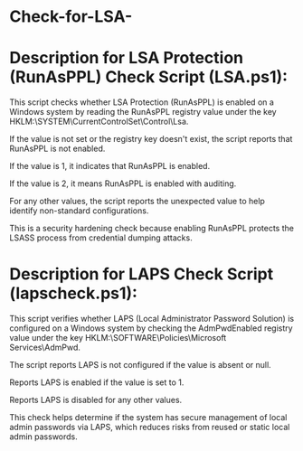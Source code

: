 # Check-for-LSA-
# Description for LSA Protection (RunAsPPL) Check Script (LSA.ps1):
This script checks whether LSA Protection (RunAsPPL) is enabled on a Windows system by reading the RunAsPPL registry value under the key HKLM:\SYSTEM\CurrentControlSet\Control\Lsa.

If the value is not set or the registry key doesn't exist, the script reports that RunAsPPL is not enabled.

If the value is 1, it indicates that RunAsPPL is enabled.

If the value is 2, it means RunAsPPL is enabled with auditing.

For any other values, the script reports the unexpected value to help identify non-standard configurations.

This is a security hardening check because enabling RunAsPPL protects the LSASS process from credential dumping attacks.

# Description for LAPS Check Script (lapscheck.ps1):
This script verifies whether LAPS (Local Administrator Password Solution) is configured on a Windows system by checking the AdmPwdEnabled registry value under the key HKLM:\SOFTWARE\Policies\Microsoft Services\AdmPwd.

The script reports LAPS is not configured if the value is absent or null.

Reports LAPS is enabled if the value is set to 1.

Reports LAPS is disabled for any other values.

This check helps determine if the system has secure management of local admin passwords via LAPS, which reduces risks from reused or static local admin passwords.

